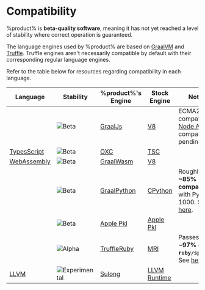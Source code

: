# Compatibility

%product% is **beta-quality software**, meaning it has not yet reached a level of stability where correct operation is
guaranteed.

The language engines used by %product% are based on [GraalVM](https://graalvm.org) and [Truffle](https://www.graalvm.org/latest/graalvm-as-a-platform/language-implementation-framework/). Truffle engines
aren't necessarily compatible by default with their corresponding regular language engines.

Refer to the table below for resources regarding compatibility in each language.

| Language                       | Stability                                                          | %product%'s Engine                                                      | Stock Engine                                   | Notes                                                                                                           |
|--------------------------------|--------------------------------------------------------------------|-------------------------------------------------------------------------|------------------------------------------------|-----------------------------------------------------------------------------------------------------------------|
| [](JavaScript.md)              | ![Beta](https://img.shields.io/badge/-beta-purple)                 | [GraalJs](https://github.com/oracle/graaljs)                            | [V8](https://v8.dev/)                          | ECMA2024-compatible. [Node API](Node-API.md) compat pending.                                                    |
| [TypesScript](TypeScript.md)   | ![Beta](https://img.shields.io/badge/-beta-purple)                 | [OXC](https://oxc.rs)                                                   | [TSC](https://github.com/microsoft/typescript) |                                                                                                                 |
| [WebAssembly](Experimental.md) | ![Beta](https://img.shields.io/badge/-beta-purple)                 | [GraalWasm](https://github.com/oracle/graal/blob/master/wasm/README.md) | [V8](https://v8.dev/)                          |                                                                                                                 |
| [](Python.md)                  | ![Beta](https://img.shields.io/badge/-beta-purple)                 | [GraalPython](https://github.com/oracle/graalpython)                    | [CPython](https://github.com/python/cpython)   | Roughly **~85% compatible** with PyPI top 1000. See [here](https://www.graalvm.org/python/compatibility/).      |
| [](Pkl.md)                     | ![Beta](https://img.shields.io/badge/-beta-purple)                 | [Apple Pkl](https://github.com/apple/pkl)                               | [Apple Pkl](https://github.com/apple/pkl)      |                                                                                                                 |
| [](Ruby.md)                    | ![Alpha](https://img.shields.io/badge/-alpha-blue)                 | [TruffleRuby](https://github.com/oracle/truffleruby)                    | [MRI](https://rvm.io/interpreters/ruby)        | Passes ~**97% of `ruby/spec`**. See [here](https://www.graalvm.org/latest/reference-manual/ruby/Compatibility/) |
| [LLVM](Experimental.md)        | ![Experimental](https://img.shields.io/badge/-experimental-orange) | [Sulong](https://github.com/oracle/graal/tree/master/sulong)            | [LLVM Runtime](https://llvm.org/)              |                                                                                                                 |
